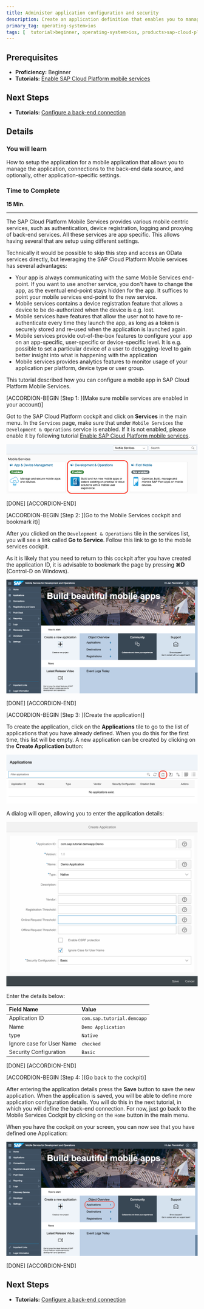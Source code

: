 ```yaml
---
title: Administer application configuration and security
description: Create an application definition that enables you to manage the application. The application definition includes a unique application identifier, connections to the back-end data source, and optionally, other application-specific settings.
primary_tag: operating-system>ios
tags: [  tutorial>beginner, operating-system>ios, products>sap-cloud-platform ]
---
```

## Prerequisites  
 - **Proficiency:** Beginner
 - **Tutorials:** [Enable SAP Cloud Platform mobile services](http://www.sap.com/developer/tutorials/fiori-ios-hcpms-setup.html)

## Next Steps
 - **Tutorials:** [Configure a back-end connection](http://www.sap.com/developer/tutorials/fiori-ios-hcpms-backend-connection.html)

## Details
### You will learn  
How to setup the application for a mobile application that allows you to manage the application, connections to the back-end data source, and optionally, other application-specific settings.

### Time to Complete
**15 Min**.

---

The SAP Cloud Platform Mobile Services provides various mobile centric services, such as authentication, device registration, logging and proxying of back-end services. All these services are app specific. This allows having several that are setup using different settings.

Technically it would be possible to skip this step and access an OData services directly, but leveraging the SAP Cloud Platform Mobile services has several advantages:

- Your app is always communicating with the same Mobile Services end-point. If you want to use another service, you don't have to change the app, as the eventual end-point stays hidden for the app. It suffices to point your mobile services end-point to the new service.
- Mobile services contains a device registration feature that allows a device to be de-authorized when the device is e.g. lost.
- Mobile services have features that allow the user not to have to re-authenticate every time they launch the app, as long as a token is securely stored and re-used when the application is launched again.
- Mobile services provide out-of-the-box features to configure your app on an app-specific, user-specific or device-specific level. It is e.g. possible to set a particular device of a user to debugging-level to gain better insight into what is happening with the application
- Mobile services provides analytics features to monitor usage of your application per platform, device type or user group.

This tutorial described how you can configure a mobile app in SAP Cloud Platform Mobile Services.

[ACCORDION-BEGIN [Step 1: ](Make sure mobile services are enabled in your account)]

Got to the SAP Cloud Platform cockpit and click on **Services** in the main menu. In the `Services` page, make sure that under `Mobile Services` the `Development & Operations` service is enabled. If it is not enabled, please enable it by following tutorial [Enable SAP Cloud Platform mobile services](http://www.sap.com/developer/tutorials/fiori-ios-hcpms-setup.html).

![Enable Mobile Services](image-1.png)

[DONE]
[ACCORDION-END]

[ACCORDION-BEGIN [Step 2: ](Go to the Mobile Services cockpit and bookmark it)]

After you clicked on the `Development & Operations` tile in the services list, you will see a link called **Go to Service**. Follow this link to go to the mobile services cockpit.

As it is likely that you need to return to this cockpit after you have created the application ID, it is advisable to bookmark the page by pressing **⌘D** (Control-D on Windows).

![Mobile Services Cockpit](image-2.png)

[DONE]
[ACCORDION-END]

[ACCORDION-BEGIN [Step 3: ](Create the application)]

To create the application, click on the **Applications** tile to go to the list of applications that you have already defined. When you do this for the first time, this list will be empty. A new application can be created by clicking on the **Create Application** button:

![Applications list](image-3.png)

A dialog will open, allowing you to enter the application details:

![Applications details](image-4.png)

Enter the details below:

Field Name                | Value
:-------------            | :-------------
Application ID            | `com.sap.tutorial.demoapp`
Name                      | `Demo Application`
type                      | `Native`
Ignore case for User Name | `checked`
Security Configuration    | `Basic`

[DONE]
[ACCORDION-END]

[ACCORDION-BEGIN [Step 4: ](Go back to the cockpit)]

After entering the application details press the **Save** button to save the new application. When the application is saved, you will be able to define more application configuration details. You will do this in the next tutorial, in which you will define the back-end connection. For now, just go back to the Mobile Services Cockpit by clicking on the `Home` button in the main menu.

When you have the cockpit on your screen, you can now see that you have defined one Application:

![One application in Mobile Services Cockpit](image-5.png)

[DONE]
[ACCORDION-END]

## Next Steps
 - **Tutorials:** [Configure a back-end connection](http://www.sap.com/developer/tutorials/fiori-ios-hcpms-backend-connection.html)
